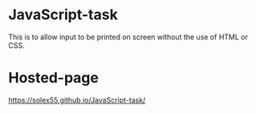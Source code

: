 # JavaScript-task
This is to allow input to be printed on screen without the use of HTML or CSS.

# Hosted-page 
https://solex55.github.io/JavaScript-task/

